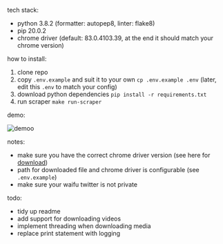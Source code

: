 tech stack:
* python 3.8.2 (formatter: autopep8, linter: flake8)
* pip 20.0.2
* chrome driver (default: 83.0.4103.39, at the end it should match your chrome version)

how to install:
1) clone repo
2) copy `.env.example` and suit it to your own `cp .env.example .env` (later, edit this `.env` to match your config)
2) download python dependencies `pip install -r requirements.txt`
3) run scraper `make run-scraper`

demo:

![demoo](https://user-images.githubusercontent.com/42462215/91636704-e2a2c480-ea2c-11ea-802a-dee299d615c9.png)

notes:
* make sure you have the correct chrome driver version (see here for [download](https://sites.google.com/a/chromium.org/chromedriver/downloads))
* path for downloaded file and chrome driver is configurable (see `.env.example`)
* make sure your waifu twitter is not private

todo:
* tidy up readme
* add support for downloading videos
* implement threading when downloading media
* replace print statement with logging